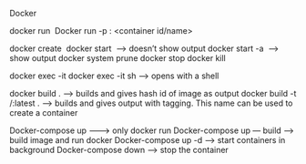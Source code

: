 Docker

docker run <image name>
Docker run -p <local machine port>:<docker port> <container id/name>

docker create <image name>
docker start <image name> ——> doesn’t show output
docker start -a <image name> ——> show output
docker system prune
docker stop <container id>
docker kill <container id>

docker exec -it <container id> <command>
docker exec -it <container id> sh ——> opens with a shell

docker build . —> builds and gives hash id of image as output
docker build -t <docker id>/<image name>:latest .  —> builds and gives output with tagging. This name can be used to create a container

Docker-compose up  ———> only docker run
Docker-compose up — build  ——> build image and run docker
Docker-compose up -d —> start containers in background 
Docker-compose down —> stop the container
